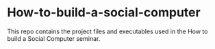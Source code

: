 # How-to-build-a-social-computer
This repo contains the project files and executables used in the How to build a Social Computer seminar.
